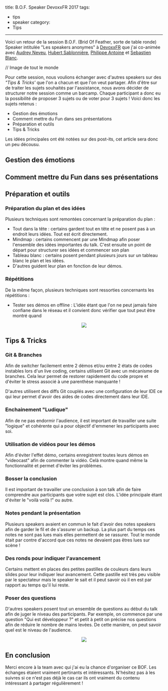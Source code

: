 title: B.O.F. Speaker DevoxxFR 2017
tags:
  - tips
  - speaker
category:
  - Tips
---

Voici un retour de la session B.O.F. (Brid Of Feather, sorte de table ronde) Speaker intitulée "Les speakers anonymes" à [DevoxxFR](https://devoxx.fr) que j'ai co-animée avec [Audrey Neveu](https://twitter.com/Audrey_Neveu), [Hubert Sablonnière](https://twitter.com/hsablonniere), [Philippe Antoine](https://twitter.com/PhilippeAntoine) et [Sebastien Blanc](https://twitter.com/sebi2706).

// Image de tout le monde
![]()

Pour cette session, nous voulions échanger avec d'autres speakers sur des *"Tips & Tricks'* que l'on a chacun et que l'on veut partager. Afin d'être sur de traiter les sujets souhaités par l'assistance, nous avons décider de structurer notre session comme un barcamp. Chaque participant a donc eu la possibilité de proposer 3 sujets ou de voter pour 3 sujets ! Voici donc les sujets retenus :

* Gestion des émotions
* Comment mettre du Fun dans ses présentations
* Préparation et outils
* Tips & Tricks

Les idées principales ont été notées sur des post-its, cet article sera donc un peu décousu.

## Gestion des émotions

## Comment mettre du Fun dans ses présentations

## Préparation et outils

### Préparation du plan et des idées

Plusieurs techniques sont remontées concernant la préparation du plan :
* Tout dans la tête : certains gardent tout en tête et ne posent pas à un endroit leurs idées. Tout est écrit directement.
* Mindmap : certains commencent par une Mindmap afin poser l'ensemble des idées importantes du talk. C'est ensuite un point de départ pour structurer ses idées et commencer son plan
* Tableau blanc : certains posent pendant plusieurs jours sur un tableau blanc le plan et les idées.
* D'autres guident leur plan en fonction de leur démos.

### Répétitions

De la même façon, plusieurs techniques sont ressorties concernants les répétitions :
* Tester ses démos en offline : L'idée étant que l'on ne peut jamais faire confiane dans le réseau et il convient donc vérifier que tout peut être montré quand


<div style="text-align:center; width:100%;">
    <img src="/assets/2017-04-BofSpeaker/prepa_outils.jpg">
</div>

## Tips & Tricks

### Git & Branches

Afin de switcher facilement entre 2 démos et/ou entre 2 états de codes instables lors d'un live coding, certains utilisent Git avec un mécanisme de branches. Cela leur permet de restorer rapidement du code propre et d'éviter le stress associé à une parenthèse manquante !

D'autres utilisent des diffs Git couplés avec une configuration de leur IDE ce qui leur permet d'avoir des aides de codes directement dans leur IDE.

### Enchainement "Ludique"

Afin de ne pas endormir l'audience, il est important de travailler une suite "logique" et cohérente qui a pour objectif d'emmener les participants avec soi.

### Utilisation de vidéos pour les démos

Afin d'éviter l'effet démo, certains enregistrent toutes leurs démos en "videocast" afin de commenter la vidéo. Celà montre quand même la fonctionnalité et permet d'éviter les problèmes.

### Bosser la conclusion

Il est important de travailler une conclusion à son talk afin de faire comprendre aux participants que votre sujet est clos. L'idée principale étant d'éviter le "voilà voilà !" ou autre.

### Notes pendant la présentation

Plusieurs speakers avaient en commun le fait d'avoir des notes speakers afin de garder le fil et de s'assurer un backup. La plus part du temps ces notes ne sont pas lues mais elles permettent de se rassurer. Tout le monde était par contre d'accord que ces notes ne devaient pas êtres lues sur scène !

### Des ronds pour indiquer l'avancement

Certains mettent en places des petites pastilles de couleurs dans leurs slides pour leur indiquer leur avancement. Cette pastille est très peu visible par le spectateur mais le speaker le sait et il peut savoir où il en est par rapport au temps qu'il lui reste.

### Poser des questions

D'autres speakers posent tout un ensemble de questions au début du talk afin de juger le niveau des participants. Par exemple, on commence par une question "Qui est développeur ?" et petit à petit on précise nos questions afin de réduire le nombre de mains levées. De cette manière, on peut savoir quel est le niveau de l'audience.

<div style="text-align:center; width:100%;">
    <img src="/assets/2017-04-BofSpeaker/tips_tricks.jpg">
</div>


## En conclusion

Merci encore à la team avec qui j'ai eu la chance d'organiser ce BOF. Les échanges étaient vraiment pertinants et intéressants. N'hésitez pas à les suivres si ce n'est pas déjà le cas car ils ont vraiment du contenu intéressant à partager régulièrement !